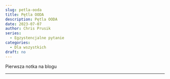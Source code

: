 ```yaml
---
slug: petla-ooda
title: Pętla OODA
description: Pętla OODA
date: 2023-07-07
author: Chris Prusik
series:
  - Egzystencjalne pytanie
categories:
  - Dla wszystkich
draft: no
---
```


Pierwsza notka na blogu

---
